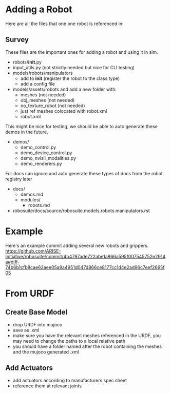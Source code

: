 # Adding a Robot

Here are all the files that one one robot is referenced in:

## Survey

These files are the important ones for adding a robot and using it in sim.

- robots/**init**.py
- input_utils.py (not strictly needed but nice for CLI testing)
- models/robots/manipulators
  - add to **init** (register the robot to the class type)
  - add a config file
- models/assets/robots and add a new folder with:
  - meshes (not needed)
  - obj_meshes (not needed)
  - no_texture_robot (not needed)
  - just ref meshes colocated with robot.xml
  - robot.xml

This might be nice for testing, we should be able to auto generate these demos in the future.

- demos/
  - demo_control.py
  - demo_device_control.py
  - demo_nvisii_modalities.py
  - demo_renderers.py

For docs can ignore and auto generate these types of docs from the robot registry later

- docs/
  - demos.md
  - modules/
    - robots.md
- robosuite/docs/source/robosuite.models.robots.manipulators.rst

# Example

Here's an example commit adding several new robots and grippers. https://github.com/ARISE-Initiative/robosuite/commit/4b4797ade722abe1a866a595f007545752e2914a#diff-74b6b1cfb8cae62aee05a9a4951d047d866ce8177cc1d4e2ad96c7eef2665f05

# From URDF

## Create Base Model

- drop URDF into mujoco
- save as .xml
- make sure you have the relevant meshes referenced in the URDF, you may need to change the paths to a local relative path
- you should have a folder named after the robot containing the meshes and the mujoco generated .xml

## Add Actuators

- add actuators according to manufacturers spec sheet
- reference them at relevant joints
